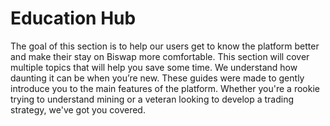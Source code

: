 # Education Hub

The goal of this section is to help our users get to know the platform better and make their stay on Biswap more comfortable. This section will cover multiple topics that will help you save some time. We understand how daunting it can be when you’re new. These guides were made to gently introduce you to the main features of the platform. Whether you're a rookie trying to understand mining or a veteran looking to develop a trading strategy, we've got you covered.

